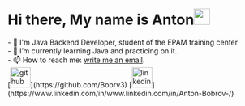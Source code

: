 <h1>Hi there, My name is Anton<img src="https://github.com/blackcater/blackcater/raw/main/images/Hi.gif" height="32"/></h1>
- 🌱 I'm Java Backend Developer, student of the EPAM training center<br>
- 👀 I’m currently learning Java and practicing on it.<br>
- 📫 How to reach me:  <a href="mailto:anton.bobrov.98@gmail.com">write me an email</a>.<br>
[<img src='https://cdn.jsdelivr.net/npm/simple-icons@3.0.1/icons/github.svg' alt='github' height='40'>](https://github.com/Bobrv3)  [<img src='https://cdn.jsdelivr.net/npm/simple-icons@3.0.1/icons/linkedin.svg' alt='linkedin' height='40'>](https://www.linkedin.com/in/www.linkedin.com/in/Anton-Bobrov-/)  
